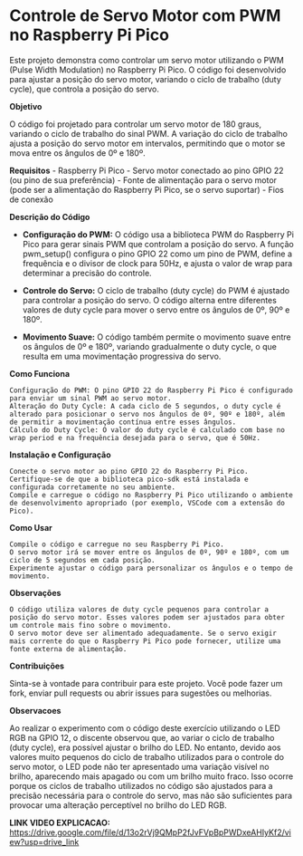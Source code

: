 # Controle de Servo Motor com PWM no Raspberry Pi Pico

Este projeto demonstra como controlar um servo motor utilizando o PWM (Pulse Width Modulation) no Raspberry Pi Pico. O código foi desenvolvido para ajustar a posição do servo motor, variando o ciclo de trabalho (duty cycle), que controla a posição do servo.

**Objetivo**

O código foi projetado para controlar um servo motor de 180 graus, variando o ciclo de trabalho do sinal PWM. A variação do ciclo de trabalho ajusta a posição do servo motor em intervalos, permitindo que o motor se mova entre os ângulos de 0º e 180º.

**Requisitos**
    -   Raspberry Pi Pico
    -   Servo motor conectado ao pino GPIO 22 (ou pino de sua preferência)
    -   Fonte de alimentação para o servo motor (pode ser a alimentação do Raspberry Pi Pico, se o servo suportar)
    -   Fios de conexão

**Descrição do Código**

- **Configuração do PWM:** O código usa a biblioteca PWM do Raspberry Pi Pico para gerar sinais PWM que controlam a posição do servo. A função pwm_setup() configura o pino GPIO 22 como um pino de PWM, define a frequência e o divisor de clock para 50Hz, e ajusta o valor de wrap para determinar a precisão do controle.

- **Controle do Servo:** O ciclo de trabalho (duty cycle) do PWM é ajustado para controlar a posição do servo. O código alterna entre diferentes valores de duty cycle para mover o servo entre os ângulos de 0º, 90º e 180º.

- **Movimento Suave:** O código também permite o movimento suave entre os ângulos de 0º e 180º, variando gradualmente o duty cycle, o que resulta em uma movimentação progressiva do servo.

**Como Funciona**

    Configuração do PWM: O pino GPIO 22 do Raspberry Pi Pico é configurado para enviar um sinal PWM ao servo motor.
    Alteração do Duty Cycle: A cada ciclo de 5 segundos, o duty cycle é alterado para posicionar o servo nos ângulos de 0º, 90º e 180º, além de permitir a movimentação contínua entre esses ângulos.
    Cálculo do Duty Cycle: O valor do duty cycle é calculado com base no wrap period e na frequência desejada para o servo, que é 50Hz.

**Instalação e Configuração**

    Conecte o servo motor ao pino GPIO 22 do Raspberry Pi Pico.
    Certifique-se de que a biblioteca pico-sdk está instalada e configurada corretamente no seu ambiente.
    Compile e carregue o código no Raspberry Pi Pico utilizando o ambiente de desenvolvimento apropriado (por exemplo, VSCode com a extensão do Pico).

**Como Usar**

    Compile o código e carregue no seu Raspberry Pi Pico.
    O servo motor irá se mover entre os ângulos de 0º, 90º e 180º, com um ciclo de 5 segundos em cada posição.
    Experimente ajustar o código para personalizar os ângulos e o tempo de movimento.

**Observações**

    O código utiliza valores de duty cycle pequenos para controlar a posição do servo motor. Esses valores podem ser ajustados para obter um controle mais fino sobre o movimento.
    O servo motor deve ser alimentado adequadamente. Se o servo exigir mais corrente do que o Raspberry Pi Pico pode fornecer, utilize uma fonte externa de alimentação.

**Contribuições**

Sinta-se à vontade para contribuir para este projeto. Você pode fazer um fork, enviar pull requests ou abrir issues para sugestões ou melhorias.

**Observacoes**

Ao realizar o experimento com o código deste exercício utilizando o LED RGB na GPIO 12, o discente observou que, ao variar o ciclo de trabalho (duty cycle), era possível ajustar o brilho do LED. No entanto, devido aos valores muito pequenos do ciclo de trabalho utilizados para o controle do servo motor, o LED pode não ter apresentado uma variação visível no brilho, aparecendo mais apagado ou com um brilho muito fraco. Isso ocorre porque os ciclos de trabalho utilizados no código são ajustados para a precisão necessária para o controle do servo, mas não são suficientes para provocar uma alteração perceptível no brilho do LED RGB.

**LINK VIDEO EXPLICACAO:** https://drive.google.com/file/d/13o2rVj9QMpP2fJvFVpBpPWDxeAHIyKf2/view?usp=drive_link